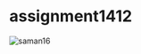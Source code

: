 # assignment1412
![saman16](https://github.com/user-attachments/assets/bf062cc1-1826-472f-94a2-dca9aa106877)

